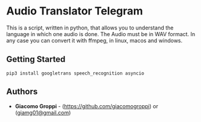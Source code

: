 # Audio Translator Telegram
This is a script, written in python, that allows you to understand the language in which one audio is done.
The Audio must be in WAV formact.
In any case you can convert it with ffmpeg, in linux, macos and windows.

## Getting Started

```
pip3 install googletrans speech_recognition asyncio
```


## Authors

* **Giacomo Groppi** - (https://github.com/giacomogroppi) or (giamg01@gmail.com)
